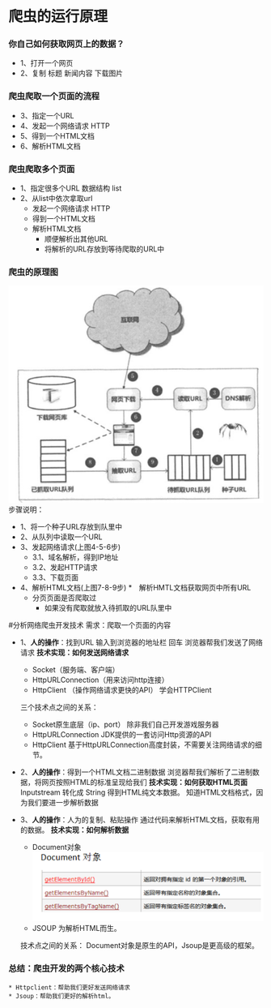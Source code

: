 # 爬虫的运行原理

### 你自己如何获取网页上的数据？
* 1、打开一个网页 
* 2、复制 标题 新闻内容 下载图片

### 爬虫爬取一个页面的流程
* 3、指定一个URL
* 4、发起一个网络请求 HTTP
* 5、得到一个HTML文档
* 6、解析HTML文档

### 爬虫爬取多个页面
* 1、指定很多个URL
	数据结构 list
* 2、从list中依次拿取url
	* 发起一个网络请求 HTTP
	* 得到一个HTML文档
 	* 解析HTML文档
		* 顺便解析出其他URL
		* 将解析的URL存放到等待爬取的URL中

### 爬虫的原理图
![](img/2017-08-31_191221.png)
步骤说明：
* 1、将一个种子URL存放到队里中
* 2、从队列中读取一个URL
* 3、发起网络请求(上图4-5-6步)
	* 3.1、域名解析，得到IP地址
	* 3.2、发起HTTP请求
	* 3.3、下载页面
* 4、解析HTML文档(上图7-8-9步)
	*　解析HMTL文档获取网页中所有URL
	* 分页页面是否爬取过
		* 如果没有爬取就放入待抓取的URL队里中

#分析网络爬虫开发技术
需求：爬取一个页面的内容
* 1、**人的操作**：找到URL  输入到浏览器的地址栏 回车
	浏览器帮我们发送了网络请求
	**技术实现：如何发送网络请求**
	* Socket（服务端、客户端）
	* HttpURLConnection（用来访问http连接）
	* HttpClient （操作网络请求更快的API） 学会HTTPClient
	
	三个技术点之间的关系： 
	* Socket原生底层（ip、port） 除非我们自己开发游戏服务器
	* HttpURLConnection JDK提供的一套访问Http资源的API
	* HttpClient 基于HttpURLConnection高度封装，不需要关注网络请求的细节。

* 2、**人的操作**：得到一个HTML文档二进制数据
	浏览器帮我们解析了二进制数据，将网页按照HTML的标准呈现给我们
	**技术实现：如何获取HTML页面**
	Inputstream 转化成 String 得到HTML纯文本数据。
	知道HTML文档格式，因为我们要进一步解析数据

* 3、**人的操作**：人为的复制、粘贴操作
	通过代码来解析HTML文档，获取有用的数据。
	**技术实现：如何解析数据**
	* Document对象 
![](img/2017-08-31_192613.png)
	* JSOUP 为解析HTML而生。 

	技术点之间的关系：
	Document对象是原生的API，Jsoup是更高级的框架。


### 总结：爬虫开发的两个核心技术
	* Httpclient：帮助我们更好发送网络请求
	* Jsoup：帮助我们更好的解析html。